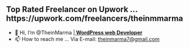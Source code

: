 <h2> Top Rated Freelancer on Upwork ...  https://upwork.com/freelancers/theinmmarma </h2>

- 👋 Hi, I’m @TheinMarma |<u><strong> WordPress web Developer</strong> </u>
- 📫 How to reach me ... Via E-mail: theinmarma7@gmail.com


<!---
TheinMarma/TheinMarma is a ✨ special ✨ repository because its `README.md` (this file) appears on your GitHub profile.
You can click the Preview link to take a look at your changes.
--->
